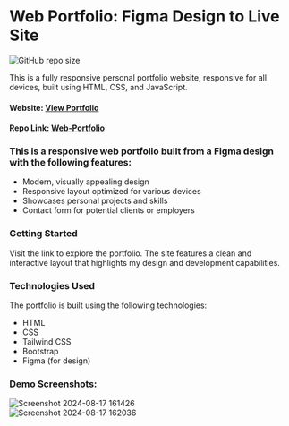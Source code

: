 # Web Portfolio: Figma Design to Live Site

![GitHub repo size](https://img.shields.io/github/repo-size/prxjay/Web-Portfolio)

This is a fully responsive personal portfolio website, responsive for all devices, built using HTML, CSS, and JavaScript.

#### Website: [View Portfolio](https://prxjay.github.io/Web-Portfolio/MyPortfolio.html)
#### Repo Link: [Web-Portfolio](https://github.com/prxjay/Web-Portfolio)

### This is a responsive web portfolio built from a Figma design with the following features:
- Modern, visually appealing design
- Responsive layout optimized for various devices
- Showcases personal projects and skills
- Contact form for potential clients or employers

### Getting Started
Visit the link to explore the portfolio. The site features a clean and interactive layout that highlights my design and development capabilities.

### Technologies Used
The portfolio is built using the following technologies:

- HTML
- CSS
- Tailwind CSS
- Bootstrap
- Figma (for design)

### Demo Screenshots:
![Screenshot 2024-08-17 161426](https://github.com/user-attachments/assets/8ab5de0c-ef4c-4e8a-96c2-b8411b2e2d7e)
<br>
![Screenshot 2024-08-17 162036](https://github.com/user-attachments/assets/171f1e9c-8731-4e6c-8443-cf9016dcc8d6)
